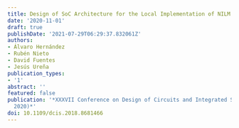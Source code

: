 ```yaml
---
title: Design of SoC Architecture for the Local Implementation of NILM Techniques
date: '2020-11-01'
draft: true
publishDate: '2021-07-29T06:29:37.832061Z'
authors:
- Álvaro Hernández
- Rubén Nieto
- David Fuentes
- Jesús Ureña
publication_types:
- '1'
abstract: ''
featured: false
publication: '*XXXVII Conference on Design of Circuits and Integrated Systems (DCIS
  2020)*'
doi: 10.1109/dcis.2018.8681466
---
```



